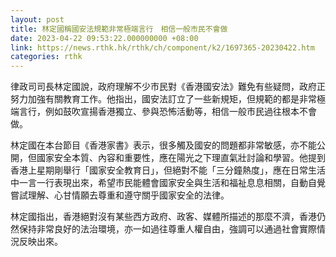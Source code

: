```yaml
---
layout: post
title: 林定國稱國安法規範非常極端言行　相信一般市民不會做
date: 2023-04-22 09:53:22.000000000 +08:00
link: https://news.rthk.hk/rthk/ch/component/k2/1697365-20230422.htm
categories: rthk
---
```


律政司司長林定國說，政府理解不少市民對《香港國安法》難免有些疑問，政府正努力加強有關教育工作。他指出，國安法訂立了一些新規矩，但規範的都是非常極端言行，例如鼓吹宣揚香港獨立、參與恐怖活動等，相信一般市民過往根本不會做。

林定國在本台節目《香港家書》表示，很多觸及國安的問題都非常敏感，亦不能公開，但國家安全本質、內容和重要性，應在陽光之下理直氣壯討論和學習。他提到香港上星期剛舉行「國家安全教育日」，但絕對不能「三分鐘熱度」，應在日常生活中一言一行表現出來，希望市民能體會國家安全與生活和福祉息息相關，自動自覺嘗試理解、心甘情願去尊重和遵守關乎國家安全的法律。

林定國指出，香港絕對沒有某些西方政府、政客、媒體所描述的那麼不濟，香港仍然保持非常良好的法治環境，亦一如過往尊重人權自由，強調可以通過社會實際情況反映出來。
